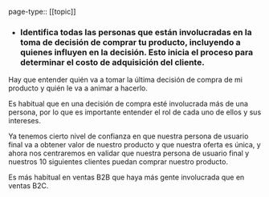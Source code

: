page-type:: [[topic]]
- ### Identifica todas las personas que están involucradas en la toma de decisión de comprar tu producto, incluyendo a quienes influyen en la decisión. Esto inicia el proceso para determinar el costo de adquisición del cliente.

Hay que entender quién va a tomar la última decisión de compra de mi producto y quién le va a animar a hacerlo.

Es habitual que en una decisión de compra esté involucrada más de una persona, por lo que es importante entender el rol de cada uno de ellos y sus intereses.

Ya tenemos cierto nivel de confianza en que nuestra persona de usuario final va a obtener valor de nuestro producto y que nuestra oferta es única, y ahora nos centraremos en validar que nuestra persona de usuario final y nuestros 10 siguientes clientes puedan comprar nuestro producto.

Es más habitual en ventas B2B que haya más gente involucrada que en ventas B2C.



